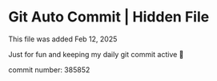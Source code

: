 # Git Auto Commit | Hidden File

This file was added Feb 12, 2025

Just for fun and keeping my daily git commit active 🤪

commit number: 385852
